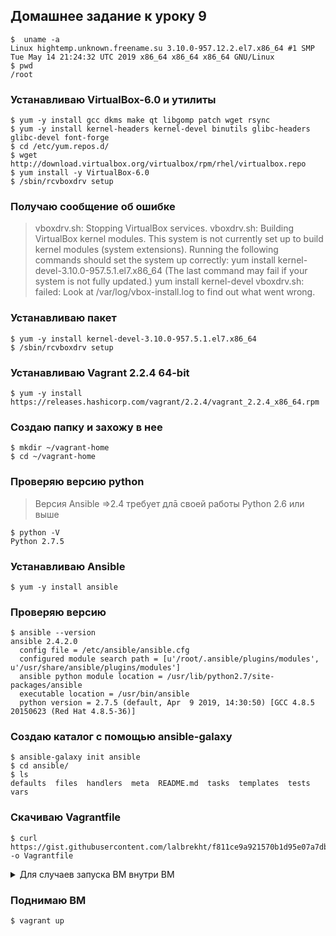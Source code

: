 
## Домашнее задание к уроку 9

```console
$  uname -a
Linux hightemp.unknown.freename.su 3.10.0-957.12.2.el7.x86_64 #1 SMP Tue May 14 21:24:32 UTC 2019 x86_64 x86_64 x86_64 GNU/Linux
$ pwd
/root
```

### Устанавливаю VirtualBox-6.0 и утилиты

```console
$ yum -y install gcc dkms make qt libgomp patch wget rsync
$ yum -y install kernel-headers kernel-devel binutils glibc-headers glibc-devel font-forge
$ cd /etc/yum.repos.d/
$ wget http://download.virtualbox.org/virtualbox/rpm/rhel/virtualbox.repo
$ yum install -y VirtualBox-6.0
$ /sbin/rcvboxdrv setup
```

### Получаю сообщение об ошибке

> vboxdrv.sh: Stopping VirtualBox services.
vboxdrv.sh: Building VirtualBox kernel modules.
This system is not currently set up to build kernel modules (system extensions).
Running the following commands should set the system up correctly:
>  yum install kernel-devel-3.10.0-957.5.1.el7.x86_64
(The last command may fail if your system is not fully updated.)
  yum install kernel-devel
vboxdrv.sh: failed: Look at /var/log/vbox-install.log to find out what went wrong.

### Устанавливаю пакет 

```console
$ yum -y install kernel-devel-3.10.0-957.5.1.el7.x86_64
$ /sbin/rcvboxdrv setup
```

### Устанавливаю Vagrant 2.2.4 64-bit

```console
$ yum -y install https://releases.hashicorp.com/vagrant/2.2.4/vagrant_2.2.4_x86_64.rpm
```

### Создаю папку и захожу в нее

```console
$ mkdir ~/vagrant-home
$ cd ~/vagrant-home
```

### Проверяю версию python

> Версия Ansible =>2.4 требует длā своей работы Python 2.6 или выше

```console
$ python -V
Python 2.7.5
```

### Устанавливаю Ansible

```console
$ yum -y install ansible
```

### Проверяю версию

```console
$ ansible --version
ansible 2.4.2.0
  config file = /etc/ansible/ansible.cfg
  configured module search path = [u'/root/.ansible/plugins/modules', u'/usr/share/ansible/plugins/modules']
  ansible python module location = /usr/lib/python2.7/site-packages/ansible
  executable location = /usr/bin/ansible
  python version = 2.7.5 (default, Apr  9 2019, 14:30:50) [GCC 4.8.5 20150623 (Red Hat 4.8.5-36)]
```

### Создаю каталог с помощью ansible-galaxy

```console
$ ansible-galaxy init ansible
$ cd ansible/
$ ls
defaults  files  handlers  meta  README.md  tasks  templates  tests  vars
```

### Скачиваю Vagrantfile

```console
$ curl https://gist.githubusercontent.com/lalbrekht/f811ce9a921570b1d95e07a7dbebeb1e/raw/9d6f9e1ad06b257c3dc6d80a045baa6c5b75dd88/gistfile1.txt -o Vagrantfile
```

<details><summary>Для случаев запуска ВМ внутри ВМ</summary>
<p>

VirtualBox начал поддерживать Nested Virtualization в 6.0 версии

### Т.к. VirtualBox не поддерживает виртуализацию 64 битных машин внутри 64 битных заменяю образ на 32 битный

```console
$ sed -i "s/centos\/7/jasonc\/centos7-32bit/" Vagrantfile
```

Добавляю строки

```
            vb.customize ["modifyvm", :id, "--cpus", "1"]
            vb.customize ["modifyvm", :id, "--ioapic", "on"]
```

</p>
</details>

### Поднимаю ВМ

```console
$ vagrant up
```
















